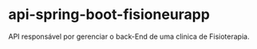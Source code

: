 # api-spring-boot-fisioneurapp
API responsável por gerenciar o back-End de uma clinica de Fisioterapia.
